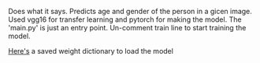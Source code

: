 Does what it says. Predicts age and gender of the person in a gicen image. Used vgg16 for transfer learning and pytorch for making the model. The 'main.py' is just an entry point. Un-comment train line to start training the model.

<a href="https://drive.google.com/file/d/1qBvXXA3K5icFInU0MCAvpZwBTR8S8bSP/view?usp=drive_link">Here's</a> a saved weight dictionary to load the model
